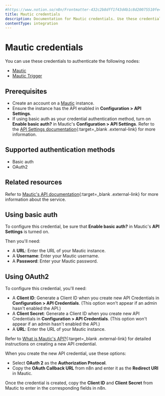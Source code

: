```yaml
---
#https://www.notion.so/n8n/Frontmatter-432c2b8dff1f43d4b1c8d20075510fe4
title: Mautic credentials
description: Documentation for Mautic credentials. Use these credentials to authenticate Mautic in n8n, a workflow automation platform.
contentType: integration
---
```


# Mautic credentials

You can use these credentials to authenticate the following nodes:

- [Mautic](/integrations/builtin/app-nodes/n8n-nodes-base.mautic/)
- [Mautic Trigger](/integrations/builtin/trigger-nodes/n8n-nodes-base.mautictrigger/)

## Prerequisites

- Create an account on a [Mautic](https://www.mautic.org/) instance.
- Ensure the instance has the API enabled in **Configuration > API Settings**.
- If using basic auth as your credential authentication method, turn on **Enable basic auth?** in Mautic's **Configuration > API Settings**. Refer to the [API Settings documentation](https://docs.mautic.org/en/5.x/configuration/settings.html#api-settings){:target=_blank .external-link} for more information.

## Supported authentication methods

- Basic auth
- OAuth2

## Related resources

Refer to [Mautic's API documentation](https://developer.mautic.org/#rest-api){:target=_blank .external-link} for more information about the service.

## Using basic auth

To configure this credential, be sure that **Enable basic auth?** in Mautic's **API Settings** is turned on.

Then you'll need:

- A **URL**: Enter the URL of your Mautic instance.
- A **Username**: Enter your Mautic username.
- A **Password**: Enter your Mautic password.

## Using OAuth2

To configure this credential, you'll need:

- A **Client ID**: Generate a Client ID when you create new API Credentials in **Configuration > API Credentials**. (This option won't appear if an admin hasn't enabled the API.)
- A **Client Secret**: Generate a Client ID when you create new API Credentials in **Configuration > API Credentials**. (This option won't appear if an admin hasn't enabled the API.)
- A **URL**: Enter the URL of your Mautic instance.

Refer to [What is Mautic's API?](https://kb.mautic.org/article/what-is-mautic-039%3bs-api.html){:target=_blank .external-link} for detailed instructions on creating a new API credential.

When you create the new API credential, use these options:

- Select **OAuth 2** as the **Authorization Protocol**.
- Copy the **OAuth Callback URL** from n8n and enter it as the **Redirect URI** in Mautic.

Once the credential is created, copy the **Client ID** and **Client Secret** from Mautic to enter in the corresponding fields in n8n.

